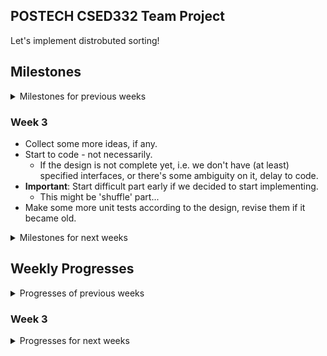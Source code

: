 POSTECH CSED332 Team Project
---
Let's implement distrobuted sorting!

## Milestones

<details>
<summary> Milestones for previous weeks </summary>

### Week 1
* Learn about libraries such as [gRPC](https://grpc.io/docs/languages/go/basics/), [Protobuf](https://protobuf.dev), and [Future class](https://docs.scala-lang.org/overviews/core/futures.html) of Scala.
* Plan overall design of the program.
  - What classes, objects, functions, enums to introduce?
  - How should master and worker machine communicate?
* Set up Git repository.

### Week 2
* Keep studying on important notions and usages of libraries.
* Write down concrete design of the program.
  - What classes to introduce?
  - What will be the interfaces of those classes?
  - In what methods should master and worker machine communicate?
  - How should we exploit parallelism on each machine?
* Make out some of unit test cases based on the interface.
* Survive on the midterm exam (Good Luck!).

</details>

### Week 3
* Collect some more ideas, if any.
* Start to code - not necessarily.
  - If the design is not complete yet, i.e. we don't have (at least) specified interfaces, or there's some ambiguity on it, delay to code.
* **Important**: Start difficult part early if we decided to start implementing.
  - This might be 'shuffle' part...
* Make some more unit tests according to the design, revise them if it became old.

<details>
<summary> Milestones for next weeks </summary>

### Week 4
* No matter how late we are, we should start implementing in this week. 
* Introduce new unit tests.
* Test classes, functions, methods, objects and debug them as implementing them.

### Week 5
* Keep implementing and coding...
* How should we do integrated testing?
* Discuss about problems we face while working on it.

### Week 6
* **Prepare for presentation!**
* If we have not completed the first implementation, do it.
* Start integrated testing.
  - Soundness and completeness do matter.
    * Is there any missing record?
    * Is the ordering maintained on the final result?
    * Is there any edge case that makes code buggy?

### Week 7
* Debug! 
* I hope we've done initial implementing at this week...
  - Anyway we have to if we haven't done yet.

### Week 8
* Another debugging week.
* Prepare for final presentation.

</details>

## Weekly Progresses

<details>
<summary> Progresses of previous weeks </summary>

### Week 1
* Set Git repository up.
* Done some of documenting, such as writing down milestones.
  - Not sure this will go as we planned...
* How to communicate/store temporal documents about the project?
  - Notion? In-repo markdown? Kakaotalk? Or some other method?
* Planned to have regular meeting on Saturday.
* Expected problems:
  - How to serve/receive records in parallel manner?
    - Readers/Writers problem, Producer/Consumer problem...
    - How can we model the problem as a well-known problem?
  - Index file might be shared smong threads on a machine. How should we ensure consistency of this data structure?
  - How to exploit parallelism while merging locally?

### Week 2
- **Saturday Regular Meeting**
  - Held a regular team meeting on Saturday to discuss progress and clarify next steps.

- **Learned Concepts and Libraries**

  - **1. In-depth Study of gRPC and Protobuf**
    - **Service Definition**: Defined services and message structures in `.proto` files.
    - **gRPC Streaming**: Utilized bidirectional streaming between the master and worker nodes.
    - **Load Balancing**: Discussed how to distribute tasks efficiently when multiple workers are involved.
    - **Error Handling**: Explored gRPC error codes and retry strategies to handle failures gracefully.

  - **2. Scala's Future and Parallel Programming**
    - **Future**: Wrote asynchronous code with callbacks to improve non-blocking execution.
    - **Promise vs Future**: Investigated how `Promise` allows setting values at a specific point in time.
    - **ExecutionContext Setup and Usage**: Optimized thread pools for efficient execution.
    - **Concurrency Issue Resolution**: Applied lock-free mechanisms and used `synchronized` to ensure thread safety.

  - **3. Theoretical Background of Distributed Sorting**
    - **MapReduce Concept**: Studied the MapReduce framework for processing data in a distributed environment.
    - **Parallel Sorting Algorithms**: Examined how to implement Merge Sort and Quick Sort in parallel.
    - **Shuffling Optimization**: Optimized data redistribution among worker nodes to improve efficiency.

- **Preparation for OS Project 2 Presentation**
  - Good luck to everyone on their OS Project 2 presentations! 💪

</details>

### Week 3

<details>
<summary> Progresses for next weeks </summary>

### Week 4
### Week 5
### Week 6
### Week 7
### Week 8

</details>
